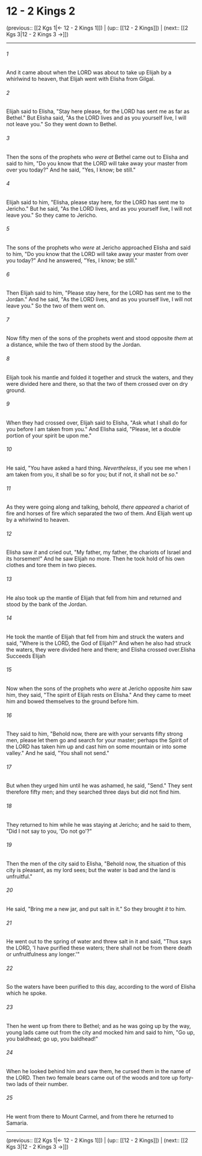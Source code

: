 # 12 - 2 Kings 2

(previous:: [[2 Kgs 1|← 12 - 2 Kings 1]]) | (up:: [[12 - 2 Kings]]) | (next:: [[2 Kgs 3|12 - 2 Kings 3 →]])

***


###### 1 
And it came about when the LORD was about to take up Elijah by a whirlwind to heaven, that Elijah went with Elisha from Gilgal. 

###### 2 
Elijah said to Elisha, "Stay here please, for the LORD has sent me as far as Bethel." But Elisha said, "As the LORD lives and as you yourself live, I will not leave you." So they went down to Bethel. 

###### 3 
Then the sons of the prophets who _were at_ Bethel came out to Elisha and said to him, "Do you know that the LORD will take away your master from over you today?" And he said, "Yes, I know; be still." 

###### 4 
Elijah said to him, "Elisha, please stay here, for the LORD has sent me to Jericho." But he said, "As the LORD lives, and as you yourself live, I will not leave you." So they came to Jericho. 

###### 5 
The sons of the prophets who _were_ at Jericho approached Elisha and said to him, "Do you know that the LORD will take away your master from over you today?" And he answered, "Yes, I know; be still." 

###### 6 
Then Elijah said to him, "Please stay here, for the LORD has sent me to the Jordan." And he said, "As the LORD lives, and as you yourself live, I will not leave you." So the two of them went on. 

###### 7 
Now fifty men of the sons of the prophets went and stood opposite _them_ at a distance, while the two of them stood by the Jordan. 

###### 8 
Elijah took his mantle and folded it together and struck the waters, and they were divided here and there, so that the two of them crossed over on dry ground. 

###### 9 
When they had crossed over, Elijah said to Elisha, "Ask what I shall do for you before I am taken from you." And Elisha said, "Please, let a double portion of your spirit be upon me." 

###### 10 
He said, "You have asked a hard thing. _Nevertheless_, if you see me when I am taken from you, it shall be so for you; but if not, it shall not be _so_." 

###### 11 
As they were going along and talking, behold, _there appeared_ a chariot of fire and horses of fire which separated the two of them. And Elijah went up by a whirlwind to heaven. 

###### 12 
Elisha saw _it_ and cried out, "My father, my father, the chariots of Israel and its horsemen!" And he saw Elijah no more. Then he took hold of his own clothes and tore them in two pieces. 

###### 13 
He also took up the mantle of Elijah that fell from him and returned and stood by the bank of the Jordan. 

###### 14 
He took the mantle of Elijah that fell from him and struck the waters and said, "Where is the LORD, the God of Elijah?" And when he also had struck the waters, they were divided here and there; and Elisha crossed over.Elisha Succeeds Elijah 

###### 15 
Now when the sons of the prophets who _were_ at Jericho opposite _him_ saw him, they said, "The spirit of Elijah rests on Elisha." And they came to meet him and bowed themselves to the ground before him. 

###### 16 
They said to him, "Behold now, there are with your servants fifty strong men, please let them go and search for your master; perhaps the Spirit of the LORD has taken him up and cast him on some mountain or into some valley." And he said, "You shall not send." 

###### 17 
But when they urged him until he was ashamed, he said, "Send." They sent therefore fifty men; and they searched three days but did not find him. 

###### 18 
They returned to him while he was staying at Jericho; and he said to them, "Did I not say to you, 'Do not go'?" 

###### 19 
Then the men of the city said to Elisha, "Behold now, the situation of this city is pleasant, as my lord sees; but the water is bad and the land is unfruitful." 

###### 20 
He said, "Bring me a new jar, and put salt in it." So they brought _it_ to him. 

###### 21 
He went out to the spring of water and threw salt in it and said, "Thus says the LORD, 'I have purified these waters; there shall not be from there death or unfruitfulness any longer.'" 

###### 22 
So the waters have been purified to this day, according to the word of Elisha which he spoke. 

###### 23 
Then he went up from there to Bethel; and as he was going up by the way, young lads came out from the city and mocked him and said to him, "Go up, you baldhead; go up, you baldhead!" 

###### 24 
When he looked behind him and saw them, he cursed them in the name of the LORD. Then two female bears came out of the woods and tore up forty-two lads of their number. 

###### 25 
He went from there to Mount Carmel, and from there he returned to Samaria.

***

(previous:: [[2 Kgs 1|← 12 - 2 Kings 1]]) | (up:: [[12 - 2 Kings]]) | (next:: [[2 Kgs 3|12 - 2 Kings 3 →]])
